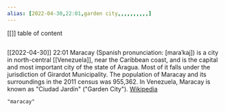 ```yaml
---
alias: [2022-04-30,22:01,garden city,,,,,,,,,,]
---
```

[[]]
table of content
```toc
```

[[2022-04-30]] 22:01
Maracay (Spanish pronunciation: [maɾaˈkaj]) is a city in north-central [[Venezuela]], near the Caribbean coast, and is the capital and most important city of the state of Aragua. Most of it falls under the jurisdiction of Girardot Municipality. The population of Maracay and its surroundings in the 2011 census was 955,362. In Venezuela, Maracay is known as "Ciudad Jardín" ("Garden City").
[Wikipedia](https://en.wikipedia.org/wiki/Maracay)
```query
"maracay"
```